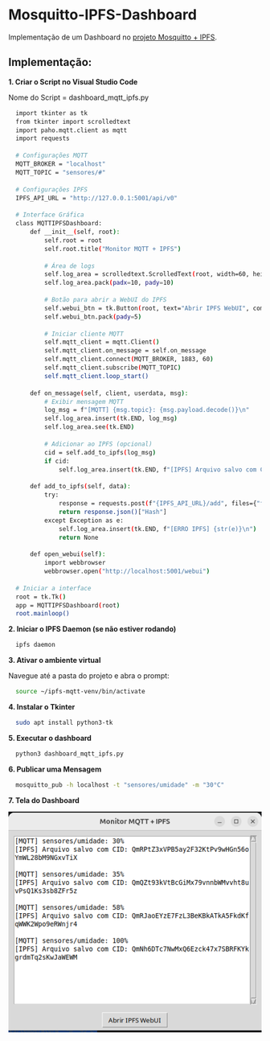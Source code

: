 # Mosquitto-IPFS-Dashboard
Implementação de um Dashboard no [projeto Mosquitto + IPFS](https://github.com/Camila-Barros/Mosquitto-com-IPFS).

## Implementação:

<b>1. Criar o Script no Visual Studio Code</b>

Nome do Script = dashboard_mqtt_ipfs.py

  ```bash
    import tkinter as tk
    from tkinter import scrolledtext
    import paho.mqtt.client as mqtt
    import requests
    
    # Configurações MQTT
    MQTT_BROKER = "localhost"
    MQTT_TOPIC = "sensores/#"
    
    # Configurações IPFS
    IPFS_API_URL = "http://127.0.0.1:5001/api/v0"
    
    # Interface Gráfica
    class MQTTIPFSDashboard:
        def __init__(self, root):
            self.root = root
            self.root.title("Monitor MQTT + IPFS")
            
            # Área de logs
            self.log_area = scrolledtext.ScrolledText(root, width=60, height=20)
            self.log_area.pack(padx=10, pady=10)
            
            # Botão para abrir a WebUI do IPFS
            self.webui_btn = tk.Button(root, text="Abrir IPFS WebUI", command=self.open_webui)
            self.webui_btn.pack(pady=5)
            
            # Iniciar cliente MQTT
            self.mqtt_client = mqtt.Client()
            self.mqtt_client.on_message = self.on_message
            self.mqtt_client.connect(MQTT_BROKER, 1883, 60)
            self.mqtt_client.subscribe(MQTT_TOPIC)
            self.mqtt_client.loop_start()
        
        def on_message(self, client, userdata, msg):
            # Exibir mensagem MQTT
            log_msg = f"[MQTT] {msg.topic}: {msg.payload.decode()}\n"
            self.log_area.insert(tk.END, log_msg)
            self.log_area.see(tk.END)
            
            # Adicionar ao IPFS (opcional)
            cid = self.add_to_ipfs(log_msg)
            if cid:
                self.log_area.insert(tk.END, f"[IPFS] Arquivo salvo com CID: {cid}\n\n")
        
        def add_to_ipfs(self, data):
            try:
                response = requests.post(f"{IPFS_API_URL}/add", files={"file": ("log.txt", data)})
                return response.json()["Hash"]
            except Exception as e:
                self.log_area.insert(tk.END, f"[ERRO IPFS] {str(e)}\n")
                return None
        
        def open_webui(self):
            import webbrowser
            webbrowser.open("http://localhost:5001/webui")
    
    # Iniciar a interface
    root = tk.Tk()
    app = MQTTIPFSDashboard(root)
    root.mainloop()
  ```


<b>2. Iniciar o IPFS Daemon (se não estiver rodando)</b>

  ```bash
    ipfs daemon
  ```

<b>3. Ativar o ambiente virtual</b>

Navegue até a pasta do projeto e abra o prompt:

  ```bash
    source ~/ipfs-mqtt-venv/bin/activate
  ```

<b>4. Instalar o Tkinter </b>

  ```bash
    sudo apt install python3-tk
  ```

<b>5. Executar o dashboard </b>

  ```bash
    python3 dashboard_mqtt_ipfs.py
  ```

<b>6. Publicar uma Mensagem</b>

  ```bash
    mosquitto_pub -h localhost -t "sensores/umidade" -m "30°C"
  ```

<b>7. Tela do Dashboard</b>

![image](https://github.com/Camila-Barros/Mosquitto-IPFS-Dashboard/blob/main/ImgDashboard.png)
